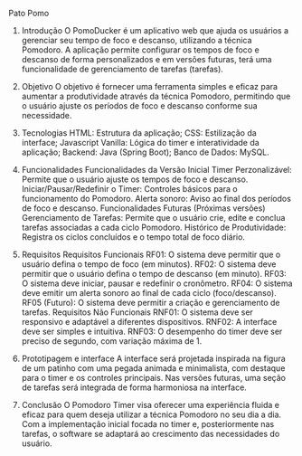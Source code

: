 Pato Pomo

1. Introdução
O PomoDucker é um aplicativo web que ajuda os usuários a gerenciar seu tempo de foco e descanso, utilizando a técnica Pomodoro. A aplicação permite configurar os tempos de foco e descanso de forma personalizados e em versões futuras, terá uma funcionalidade de gerenciamento de tarefas (tarefas).

2. Objetivo
O objetivo é fornecer uma ferramenta simples e eficaz para aumentar a produtividade através da técnica Pomodoro, permitindo que o usuário ajuste os períodos de foco e descanso conforme sua necessidade.

3. Tecnologias
HTML: Estrutura da aplicação;
CSS: Estilização da interface;
Javascript Vanilla: Lógica do timer e interatividade da aplicação;
Backend: Java (Spring Boot);
Banco de Dados: MySQL.

4. Funcionalidades
Funcionalidades da Versão Inicial
Timer Perzonalizável: Permite que o usuário ajuste os tempos de foco e descanso.
Iniciar/Pausar/Redefinir o Timer: Controles básicos para o funcionamento do Pomodoro.
Alerta sonoro: Aviso ao final dos períodos de foco e descanso.
Funcionalidades Futuras (Próximas versões)
Gerenciamento de Tarefas: Permite que o usuário crie, edite e conclua tarefas associadas a cada ciclo Pomodoro.
Histórico de Produtividade: Registra os ciclos concluídos e o tempo total de foco diário.

5. Requisitos
Requisitos Funcionais
RF01: O sistema deve permitir que o usuário defina o tempo de foco (em minutos).
RF02: O sistema deve permitir que o usuário defina o tempo de descanso (em minuto).
RF03: O sistema deve iniciar, pausar e redefinir o cronômetro.
RF04: O sistema deve emitir um alerta sonoro ao final de cada ciclo (foco/descanso).
RF05 (Futuro): O sistema deve permitir a criação e gerenciamento de tarefas.
Requisitos Não Funcionais
RNF01: O sistema deve ser responsivo e adaptável a diferentes dispositivos.
RNF02: A interface deve ser simples e intuitiva.
RNF03: O desempenho do timer deve ser preciso de segundo, com variação máxima de 1.

6. Prototipagem e interface
A interface será projetada inspirada na figura de um patinho com uma pegada animada e minimalista, com destaque para o timer e os controles principais. Nas versões futuras, uma seção de tarefas será integrada de forma harmoniosa na interface.

7. Conclusão
O Pomodoro Timer visa oferecer uma experiência fluida e eficaz para quem deseja utilizar a técnica Pomodoro no seu dia a dia. Com a implementação inicial focada no timer e, posteriormente nas tarefas, o software se adaptará ao crescimento das necessidades do usuário.